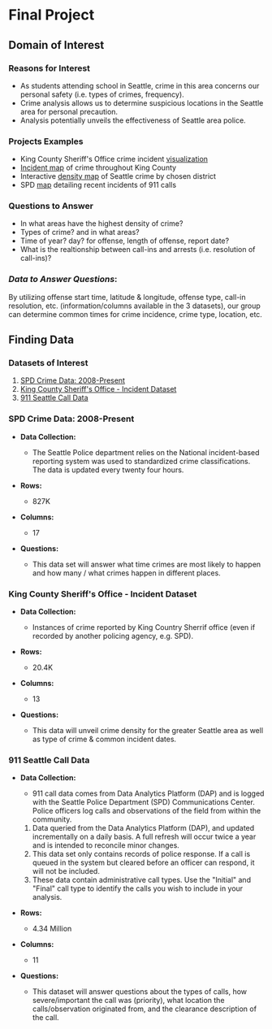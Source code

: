 # Final Project
## Domain of Interest
### **Reasons for Interest**
- As students attending school in Seattle, crime in this area concerns our personal safety (i.e. types of crimes, frequency).
- Crime analysis allows us to determine suspicious locations in the Seattle area for personal precaution.
- Analysis potentially unveils the effectiveness of Seattle area police.

### **Projects Examples**
- King County Sheriff's Office crime incident [visualization](https://data.kingcounty.gov/d/rzfs-wyvy/visualization)
- [Incident map](https://data.kingcounty.gov/dataset/King-County-Sheriff-s-Office-Incidents-Map/5jaq-rrc4) of crime throughout King County
- Interactive [density map](https://www.seattle.gov/police/information-and-data/crime-dashboard) of Seattle crime by chosen district
- SPD [map](http://seattlecitygis.maps.arcgis.com/apps/MapSeries/index.html?appid=94c31b66facc438b95d95a6cb6a0ff2e) detailing recent incidents of 911 calls

### **Questions to Answer**
- In what areas have the highest density of crime?
- Types of crime? and in what areas?
- Time of year? day? for offense, length of offense, report date?
- What is the realtionship between call-ins and arrests (i.e. resolution of call-ins)?

### *Data to Answer Questions*:

By utilizing offense start time, latitude & longitude, offense type, call-in resolution, etc. (information/columns available in the 3 datasets), our group can determine common times for crime incidence, crime type, location, etc.

## Finding Data
### **Datasets of Interest**
1. [SPD Crime Data: 2008-Present](https://data.seattle.gov/Public-Safety/SPD-Crime-Data-2008-Present/tazs-3rd5)
2. [King County Sheriff's Office - Incident Dataset](https://data.kingcounty.gov/Law-Enforcement-Safety/King-County-Sheriff-s-Office-Incident-Dataset/rzfs-wyvy)
3. [911 Seattle Call Data](https://data.seattle.gov/Public-Safety/Call-Data/33kz-ixgy)

### SPD Crime Data: 2008-Present

* **Data Collection:**
    * The Seattle Police department relies on the National incident-based reporting system was used to standardized crime classifications. The data is updated every twenty four hours.

* **Rows:** 
    * 827K

* **Columns:** 
    * 17

* **Questions:** 
    * This data set will answer what time crimes are most likely to happen and how many / what crimes happen in different places. 

### King County Sheriff's Office - Incident Dataset
* **Data Collection:**
    * Instances of crime reported by King Country Sherrif office (even if recorded by another policing agency, e.g. SPD).

* **Rows:**
    * 20.4K

* **Columns:**
    * 13

* **Questions:** 
    * This data will unveil crime density for the greater Seattle area as well as type of crime & common incident dates.

### 911 Seattle Call Data
* **Data Collection:**
    * 911 call data comes from Data Analytics Platform (DAP) and is logged with the Seattle Police Department (SPD) Communications Center. Police officers log calls and observations of the field from within the community.
    1) Data queried from the Data Analytics Platform (DAP), and updated incrementally on a daily basis. A full refresh will occur twice a year and is intended to reconcile minor changes. 
    2) This data set only contains records of police response. If a call is queued in the system but cleared before an officer can respond, it will not be included.
    3) These data contain administrative call types. Use the "Initial" and "Final" call type to identify the calls you wish to include in your analysis.

* **Rows:** 
    * 4.34 Million

* **Columns:**
    * 11

* **Questions:**
    * This dataset will answer questions about the types of calls, how severe/important the call was (priority), what location the calls/observation originated from, and the clearance description of the call.